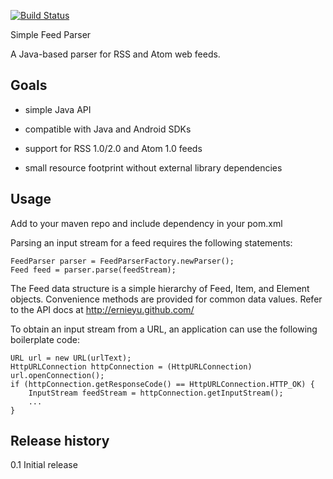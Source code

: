 [![Build Status](https://travis-ci.org/paulnicholson/feedparser.png)](https://travis-ci.org/paulnicholson/feedparser)

Simple Feed Parser

A Java-based parser for RSS and Atom web feeds.

Goals
-----
- simple Java API

- compatible with Java and Android SDKs

- support for RSS 1.0/2.0 and Atom 1.0 feeds

- small resource footprint without external library dependencies

Usage
-----
Add to your maven repo and include dependency in your pom.xml

Parsing an input stream for a feed requires the following statements:

    FeedParser parser = FeedParserFactory.newParser();
    Feed feed = parser.parse(feedStream);

The Feed data structure is a simple hierarchy of Feed, Item, and Element
objects.  Convenience methods are provided for common data values.  Refer
to the API docs at http://ernieyu.github.com/

To obtain an input stream from a URL, an application can use the following
boilerplate code:

    URL url = new URL(urlText);
    HttpURLConnection httpConnection = (HttpURLConnection) url.openConnection();
    if (httpConnection.getResponseCode() == HttpURLConnection.HTTP_OK) {
        InputStream feedStream = httpConnection.getInputStream();
        ...
    }

Release history
---------------
0.1 Initial release
